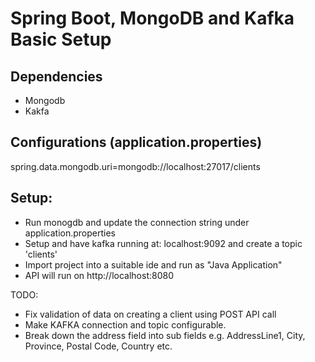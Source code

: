 # Spring Boot, MongoDB and Kafka Basic Setup

## Dependencies
- Mongodb
- Kakfa


## Configurations (application.properties)
spring.data.mongodb.uri=mongodb://localhost:27017/clients

## Setup:
- Run monogdb and update the connection string under application.properties
- Setup and have kafka running at: localhost:9092 and create a topic 'clients'
- Import project into a suitable ide and run as "Java Application"
- API will run on http://localhost:8080

TODO:
- Fix validation of data on creating a client using POST API call
- Make KAFKA connection and topic configurable.
- Break down the address field into sub fields e.g. AddressLine1, City, Province, Postal Code, Country etc.




